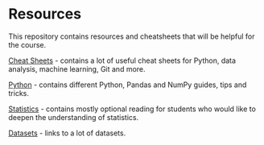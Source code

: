 # Resources

This repository contains resources and cheatsheets that will be helpful for the course. 

[Cheat Sheets](https://git.generalassemb.ly/AdiBro/Resources/tree/master/Cheat-Sheets) - contains a lot of useful cheat sheets for Python, data analysis, machine learning, Git and more.

[Python](https://git.generalassemb.ly/AdiBro/Resources/blob/master/Python.md) - contains different Python, Pandas and NumPy guides, tips and tricks.

[Statistics](https://git.generalassemb.ly/AdiBro/Resources/blob/master/Statistics.md) - contains mostly optional reading for students who would like to deepen the understanding of statistics.

[Datasets](https://git.generalassemb.ly/AdiBro/Resources/blob/master/Datasets.md) - links to a lot of datasets.
